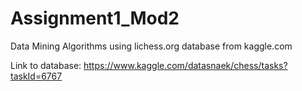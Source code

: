 # Assignment1_Mod2

Data Mining Algorithms using lichess.org database from kaggle.com

Link to database: https://www.kaggle.com/datasnaek/chess/tasks?taskId=6767
